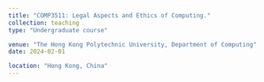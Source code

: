 ```yaml
---
title: "COMP3511: Legal Aspects and Ethics of Computing."
collection: teaching
type: "Undergraduate course"

venue: "The Hong Kong Polytechnic University, Department of Computing"
date: 2024-02-01

location: "Hong Kong, China"
---
```



